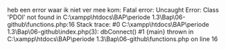 heb een error waar ik niet ver mee kom: 
Fatal error: Uncaught Error: Class 'PDOl' not found in C:\xampp\htdocs\BAP\periode 1.3\Bap\06-github\functions.php:16 Stack trace: #0 C:\xampp\htdocs\BAP\periode 1.3\Bap\06-github\index.php(3): dbConnect() #1 {main} thrown in C:\xampp\htdocs\BAP\periode 1.3\Bap\06-github\functions.php on line 16
